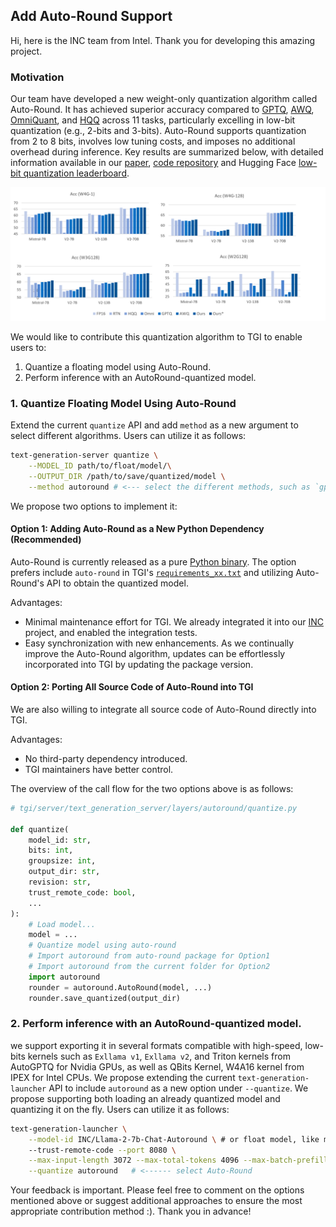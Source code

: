 

## Add Auto-Round Support

Hi, here is the INC team from Intel. Thank you for developing this amazing project.

### Motivation 

Our team have developed a new weight-only quantization algorithm called Auto-Round. It has achieved superior accuracy compared to [GPTQ](https://arxiv.org/abs/2210.17323), [AWQ](https://arxiv.org/abs/2306.00978), [OmniQuant](https://arxiv.org/abs/2308.13137), and [HQQ](https://mobiusml.github.io/hqq_blog/) across 11 tasks, particularly excelling in low-bit quantization (e.g., 2-bits and 3-bits). Auto-Round supports quantization from 2 to 8 bits, involves low tuning costs, and imposes no additional overhead during inference. Key results are summarized below, with detailed information available in our [paper](https://arxiv.org/abs/2309.05516), [code repository](https://github.com/intel/auto-round/blob/main/docs/acc.md) and Hugging Face [low-bit quantization leaderboard](https://huggingface.co/spaces/Intel/low_bit_open_llm_leaderboard).

![alt text](Autoround-res.png)


We would like to contribute this quantization algorithm to TGI to enable users to:

1. Quantize a floating model using Auto-Round.
2. Perform inference with an AutoRound-quantized model.

### 1. Quantize Floating Model Using Auto-Round

Extend the current `quantize` API and add `method` as a new argument to select different algorithms. Users can utilize it as follows:

```bash
text-generation-server quantize \
    --MODEL_ID path/to/float/model/\
    --OUTPUT_DIR /path/to/save/quantized/model \
    --method autoround # <--- select the different methods, such as `gptq`, `autoround`
```

<!-- https://github.com/huggingface/text-generation-inference/blob/11ea9ce002e796cc59714950b557b4021cbebc58/server/text_generation_server/cli.py#L300-L319 -->

We propose two options to implement it:

#### Option 1: Adding Auto-Round as a New Python Dependency (Recommended)

Auto-Round is currently released as a pure [Python binary](https://pypi.org/project/auto-round/). The option prefers include `auto-round` in TGI's [`requirements_xx.txt`](https://github.com/huggingface/text-generation-inference/blob/main/server/requirements_cuda.txt) and utilizing Auto-Round's API to obtain the quantized model.

Advantages:

- Minimal maintenance effort for TGI. We already integrated it into our [INC](https://github.com/intel/neural-compressor) project, and enabled the integration tests.
- Easy synchronization with new enhancements. As we continually improve the Auto-Round algorithm, updates can be effortlessly incorporated into TGI by updating the package version.

#### Option 2: Porting All Source Code of Auto-Round into TGI

We are also willing to integrate all source code of Auto-Round directly into TGI.  

Advantages:

- No third-party dependency introduced.
- TGI maintainers have better control.

The overview of the call flow for the two options above is as follows:
```python
# tgi/server/text_generation_server/layers/autoround/quantize.py

def quantize(
    model_id: str,
    bits: int,
    groupsize: int,
    output_dir: str,
    revision: str,
    trust_remote_code: bool,
    ...
):
    # Load model...
    model = ...
    # Quantize model using auto-round
    # Import autoround from auto-round package for Option1
    # Import autoround from the current folder for Option2
    import autoround 
    rounder = autoround.AutoRound(model, ...)
    rounder.save_quantized(output_dir)

```

### 2. Perform inference with an AutoRound-quantized model.

we support exporting it in several formats compatible with high-speed, low-bits kernels such as `Exllama v1`, `Exllama v2`, and Triton kernels from AutoGPTQ for Nvidia GPUs, as well as QBits Kernel, W4A16 kernel from IPEX for Intel CPUs. We propose extending the current `text-generation-launcher` API to include `autoround` as a new option under `--quantize`. We propose supporting both loading an already quantized model and quantizing it on the fly. Users can utilize it as follows:

```bash
text-generation-launcher \
    --model-id INC/Llama-2-7b-Chat-Autoround \ # or float model, like meta-llama/Llama-2-17b-hf
    --trust-remote-code --port 8080 \
    --max-input-length 3072 --max-total-tokens 4096 --max-batch-prefill-tokens 4096 \
    --quantize autoround   # <------ select Auto-Round
```


Your feedback is important. Please feel free to comment on the options mentioned above or suggest additional approaches to ensure the most appropriate contribution method :). Thank you in advance!
